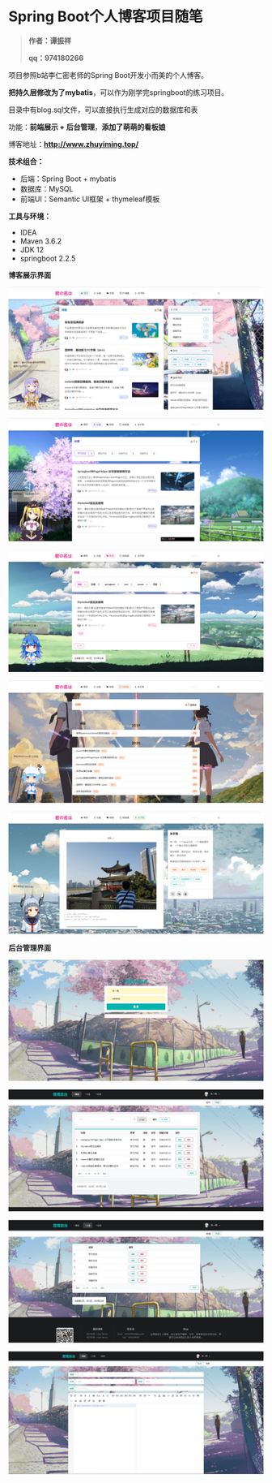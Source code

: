 # Spring Boot个人博客项目随笔

> **作者：谭振祥** 
>
> **qq：974180266**

项目参照b站李仁密老师的Spring Boot开发小而美的个人博客。

**把持久层修改为了mybatis**，可以作为刚学完springboot的练习项目。

目录中有blog.sql文件，可以直接执行生成对应的数据库和表 

功能：**前端展示 + 后台管理**，**添加了萌萌的看板娘**

博客地址：**http://www.zhuyiming.top/**

**技术组合：**

*  后端：Spring Boot + mybatis 
*  数据库：MySQL
*  前端UI：Semantic UI框架 + thymeleaf模板

**工具与环境：**

*  IDEA
*  Maven 3.6.2
*  JDK 12
*  springboot 2.2.5

**博客展示界面**

![](https://github.com/Mitsuha666/blog-pictures/blob/master/index.png?raw=true)



![](https://github.com/Mitsuha666/blog-pictures/blob/master/type.png?raw=true)

![](https://github.com/Mitsuha666/blog-pictures/blob/master/tag.png?raw=true)



![](https://github.com/Mitsuha666/blog-pictures/blob/master/%E5%BD%92%E6%A1%A3.png?raw=true)

![](https://github.com/Mitsuha666/blog-pictures/blob/master/about.png?raw=true)



**后台管理界面**

![](https://github.com/Mitsuha666/blog-pictures/blob/master/login.jpg?raw=true)

![](https://github.com/Mitsuha666/blog-pictures/blob/master/blog-admin.jpg?raw=true)

![](https://github.com/Mitsuha666/blog-pictures/blob/master/type-admin.jpg?raw=true)

![](https://github.com/Mitsuha666/blog-pictures/blob/master/blog-input.jpg?raw=true)





